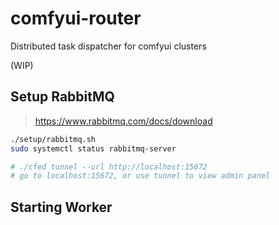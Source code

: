 # comfyui-router
Distributed task dispatcher for comfyui clusters


(WIP)



## Setup RabbitMQ
> https://www.rabbitmq.com/docs/download

```bash
./setup/rabbitmq.sh
sudo systemctl status rabbitmq-server 

# ./cfed tunnel --url http://localhost:15672
# go to localhost:15672, or use tunnel to view admin panel
```


## Starting Worker

```bash

```